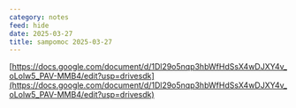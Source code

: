 ```yaml
---
category: notes
feed: hide
date: 2025-03-27
title: sampomoc 2025-03-27
---
```

[https://docs.google.com/document/d/1Dl29o5nqp3hbWfHdSsX4wDJXY4v_oLolw5_PAV-MMB4/edit?usp=drivesdk](https://docs.google.com/document/d/1Dl29o5nqp3hbWfHdSsX4wDJXY4v_oLolw5_PAV-MMB4/edit?usp=drivesdk)